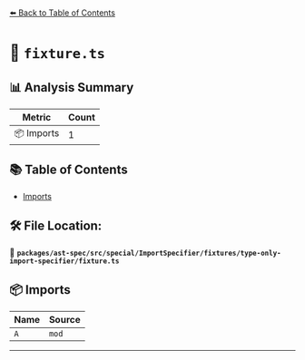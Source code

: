 [⬅️ Back to Table of Contents](../../../../../../../index.md)

# 📄 `fixture.ts`

## 📊 Analysis Summary

| Metric | Count |
|--------|-------|
| 📦 Imports | 1 |

## 📚 Table of Contents

- [Imports](#imports)

## 🛠️ File Location:
📂 **`packages/ast-spec/src/special/ImportSpecifier/fixtures/type-only-import-specifier/fixture.ts`**

## 📦 Imports

| Name | Source |
|------|--------|
| `A` | `mod` |


---